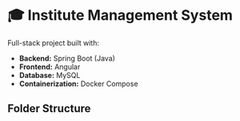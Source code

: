 # 🎓 Institute Management System

Full-stack project built with:
- **Backend:** Spring Boot (Java)
- **Frontend:** Angular
- **Database:** MySQL
- **Containerization:** Docker Compose

## Folder Structure
